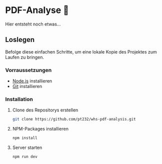 # PDF-Analyse 👀

Hier entsteht noch etwas...

## Loslegen

Befolge diese einfachen Schritte, um eine lokale Kopie des Projektes zum Laufen zu bringen.

### Vorraussetzungen

- [Node.js](https://nodejs.org/) installieren
- [Git](https://git-scm.com/) installieren

### Installation

1. Clone des Repositorys erstellen
   ```sh
   git clone https://github.com/pt232/whs-pdf-analysis.git
   ```
2. NPM-Packages installieren
   ```sh
   npm install
   ```
3. Server starten
   ```sh
   npm run dev
   ```
